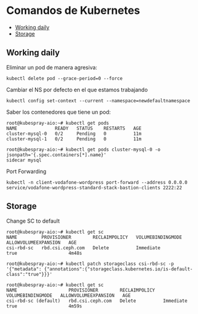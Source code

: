 # Comandos de Kubernetes

* [Working daily](#id10)
* [Storage](#id20)

## Working daily <div id='id10' />

Eliminar un pod de manera agresiva:

```
kubectl delete pod --grace-period=0 --force
```

Cambiar el NS por defecto en el que estamos trabajando

```
kubectl config set-context --current --namespace=newdefaultnamespace
```

Saber los contenedores que tiene un pod:

```
root@kubespray-aio:~# kubectl get pods
NAME              READY   STATUS    RESTARTS   AGE
cluster-mysql-0   0/2     Pending   0          11m
cluster-mysql-1   0/2     Pending   0          11m

root@kubespray-aio:~# kubectl get pods cluster-mysql-0 -o jsonpath='{.spec.containers[*].name}'
sidecar mysql
```

Port Forwarding

```
kubectl -n client-vodafone-wordpress port-forward --address 0.0.0.0 service/vodafone-wordpress-standard-stack-bastion-clients 2222:22
```

## Storage <div id='id20' />

Change SC to default

```
root@kubespray-aio:~# kubectl get sc
NAME         PROVISIONER        RECLAIMPOLICY   VOLUMEBINDINGMODE   ALLOWVOLUMEEXPANSION   AGE
csi-rbd-sc   rbd.csi.ceph.com   Delete          Immediate           true                   4m48s

root@kubespray-aio:~# kubectl patch storageclass csi-rbd-sc -p '{"metadata": {"annotations":{"storageclass.kubernetes.io/is-default-class":"true"}}}'

root@kubespray-aio:~# kubectl get sc
NAME                   PROVISIONER        RECLAIMPOLICY   VOLUMEBINDINGMODE   ALLOWVOLUMEEXPANSION   AGE
csi-rbd-sc (default)   rbd.csi.ceph.com   Delete          Immediate           true                   4m59s
```
